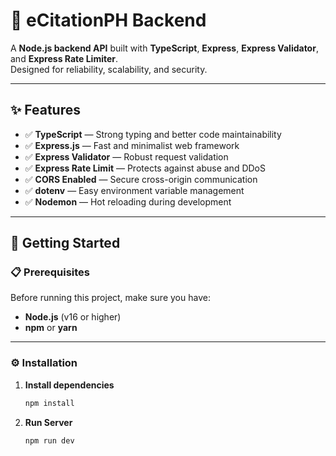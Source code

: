 # 🚓 eCitationPH Backend

A **Node.js backend API** built with **TypeScript**, **Express**, **Express Validator**, and **Express Rate Limiter**.  
Designed for reliability, scalability, and security.

---

## ✨ Features

- ✅ **TypeScript** — Strong typing and better code maintainability  
- ✅ **Express.js** — Fast and minimalist web framework  
- ✅ **Express Validator** — Robust request validation  
- ✅ **Express Rate Limit** — Protects against abuse and DDoS  
- ✅ **CORS Enabled** — Secure cross-origin communication  
- ✅ **dotenv** — Easy environment variable management  
- ✅ **Nodemon** — Hot reloading during development  

---

## 🚀 Getting Started

### 📋 Prerequisites

Before running this project, make sure you have:

- **Node.js** (v16 or higher)  
- **npm** or **yarn**

---

### ⚙️ Installation

1. **Install dependencies**
   ```bash
   npm install

2. **Run Server**
   ```bash
   npm run dev
